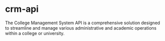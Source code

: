 # crm-api
The College Management System API is a comprehensive solution designed to streamline and manage various administrative and academic operations within a college or university.
